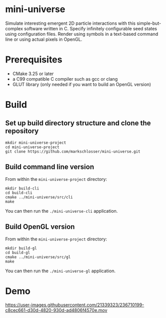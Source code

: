 # mini-universe

Simulate interesting emergent 2D particle interactions with this simple-but-complex software written in C. Specify infinitely configurable seed states using configuration files. Render using symbols in a text-based command line or using actual pixels in OpenGL.

# Prerequisites

- CMake 3.25 or later
- a C99 compatible C compiler such as gcc or clang
- GLUT library (only needed if you want to build an OpenGL version)

# Build

## Set up build directory structure and clone the repository

```
mkdir mini-universe-project
cd mini-universe-project
git clone https://github.com/markschlosser/mini-universe.git
```

## Build command line version

From within the `mini-universe-project` directory:

```
mkdir build-cli
cd build-cli
cmake ../mini-universe/src/cli
make
```

You can then run the `./mini-universe-cli` application.


## Build OpenGL version

From within the `mini-universe-project` directory:

```
mkdir build-gl
cd build-gl
cmake ../mini-universe/src/gl
make
```

You can then run the `./mini-universe-gl` application.

# Demo

https://user-images.githubusercontent.com/21339323/236710199-c8cec661-d30d-4820-930d-ad4806f4570e.mov

